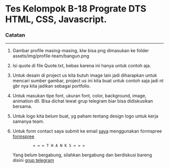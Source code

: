 # Tes Kelompok B-18 Prograte DTS HTML, CSS, Javascript.


### Catatan

***

1. Gambar profile masing-masing, klw bisa png dimasukan ke folder assets/img/profile-team/bangun.png

2. Isi quote di file Quote.txt, bebas karena ini hanya untuk contoh aja.

3. Untuk desain di project us kita butuh image lain jadi diharapkan untuk mencari sumber gambar, project us ini kita buat
   untuk contoh saja jadi nt gbr nya kita jadikan sebagai portfolio.

4. Untuk masukan tipe font, ukuran font, color, background, image, animation dll.
   Bisa dichat lewat grup telegram biar bisa didiskusikan bersama.

5. Untuk logo kita belum buat, yg paham tentang design logo untuk kerja samanya team.

6. Untuk form contact saya submit ke email [saya](https://mail.google.com/mail/u/0/#inbox?compose=CllgCJfqbppRwtWWMnpMHBXgxFFLDQHgTxwZTNnVkzPwtmwrWNjXDfwkpCWNkHNcJBjGPJGlmvq) menggunakan formspree [formspree](https://formspree.io/) 


				= = = T H A N K S = = =

	Yang belum bergabung, silahkan bergabung dan berdiskusi bareng 
	disini [grup telegram](https://t.me/joinchat/JVLEpkzx2nNKGDSClVtpkA) 

